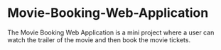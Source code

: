 # Movie-Booking-Web-Application
The Movie Booking Web Application is a mini project where a user can watch the trailer of the movie and then book the movie tickets.
